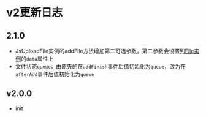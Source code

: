 # v2更新日志

## 2.1.0
+ JsUploadFile实例的addFile方法增加第二可选参数，第二参数会设置到[File实例](/v2/usage/file-attr.md?id=data)的`data`属性上
+ 文件状态`queue`，由原先的在`addFinish`事件后值初始化为`queue`，改为在`afterAdd`事件后值初始化为`queue`

## v2.0.0
+ init